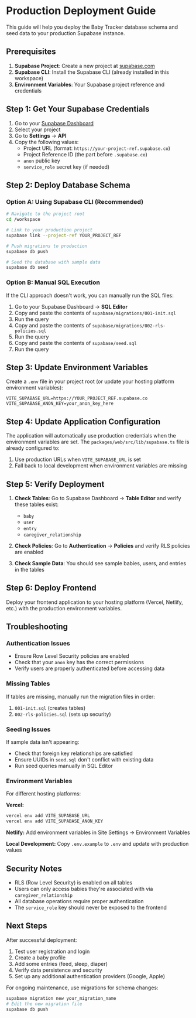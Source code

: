 # Production Deployment Guide

This guide will help you deploy the Baby Tracker database schema and seed data to your production Supabase instance.

## Prerequisites

1. **Supabase Project**: Create a new project at [supabase.com](https://supabase.com)
2. **Supabase CLI**: Install the Supabase CLI (already installed in this workspace)
3. **Environment Variables**: Your Supabase project reference and credentials

## Step 1: Get Your Supabase Credentials

1. Go to your [Supabase Dashboard](https://supabase.com/dashboard)
2. Select your project
3. Go to **Settings** → **API**
4. Copy the following values:
   - Project URL (format: `https://your-project-ref.supabase.co`)
   - Project Reference ID (the part before `.supabase.co`)
   - `anon` public key
   - `service_role` secret key (if needed)

## Step 2: Deploy Database Schema

### Option A: Using Supabase CLI (Recommended)

```bash
# Navigate to the project root
cd /workspace

# Link to your production project
supabase link --project-ref YOUR_PROJECT_REF

# Push migrations to production
supabase db push

# Seed the database with sample data
supabase db seed
```

### Option B: Manual SQL Execution

If the CLI approach doesn't work, you can manually run the SQL files:

1. Go to your Supabase Dashboard → **SQL Editor**
2. Copy and paste the contents of `supabase/migrations/001-init.sql`
3. Run the query
4. Copy and paste the contents of `supabase/migrations/002-rls-policies.sql`
5. Run the query
6. Copy and paste the contents of `supabase/seed.sql`
7. Run the query

## Step 3: Update Environment Variables

Create a `.env` file in your project root (or update your hosting platform environment variables):

```env
VITE_SUPABASE_URL=https://YOUR_PROJECT_REF.supabase.co
VITE_SUPABASE_ANON_KEY=your_anon_key_here
```

## Step 4: Update Application Configuration

The application will automatically use production credentials when the environment variables are set. The `packages/web/src/lib/supabase.ts` file is already configured to:

1. Use production URLs when `VITE_SUPABASE_URL` is set
2. Fall back to local development when environment variables are missing

## Step 5: Verify Deployment

1. **Check Tables**: Go to Supabase Dashboard → **Table Editor** and verify these tables exist:
   - `baby`
   - `user`
   - `entry`
   - `caregiver_relationship`

2. **Check Policies**: Go to **Authentication** → **Policies** and verify RLS policies are enabled

3. **Check Sample Data**: You should see sample babies, users, and entries in the tables

## Step 6: Deploy Frontend

Deploy your frontend application to your hosting platform (Vercel, Netlify, etc.) with the production environment variables.

## Troubleshooting

### Authentication Issues
- Ensure Row Level Security policies are enabled
- Check that your `anon` key has the correct permissions
- Verify users are properly authenticated before accessing data

### Missing Tables
If tables are missing, manually run the migration files in order:
1. `001-init.sql` (creates tables)
2. `002-rls-policies.sql` (sets up security)

### Seeding Issues
If sample data isn't appearing:
- Check that foreign key relationships are satisfied
- Ensure UUIDs in `seed.sql` don't conflict with existing data
- Run seed queries manually in SQL Editor

### Environment Variables
For different hosting platforms:

**Vercel:**
```bash
vercel env add VITE_SUPABASE_URL
vercel env add VITE_SUPABASE_ANON_KEY
```

**Netlify:**
Add environment variables in Site Settings → Environment Variables

**Local Development:**
Copy `.env.example` to `.env` and update with production values

## Security Notes

- RLS (Row Level Security) is enabled on all tables
- Users can only access babies they're associated with via `caregiver_relationship`
- All database operations require proper authentication
- The `service_role` key should never be exposed to the frontend

## Next Steps

After successful deployment:
1. Test user registration and login
2. Create a baby profile
3. Add some entries (feed, sleep, diaper)
4. Verify data persistence and security
5. Set up any additional authentication providers (Google, Apple)

For ongoing maintenance, use migrations for schema changes:
```bash
supabase migration new your_migration_name
# Edit the new migration file
supabase db push
```